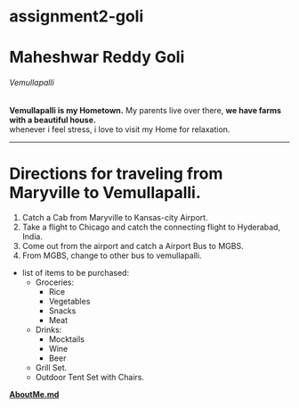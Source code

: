 # assignment2-goli

# Maheshwar Reddy Goli

###### Vemullapalli

**Vemullapalli is my Hometown.** My parents live over there, **we have farms with a beautiful house.**<br>
whenever i feel stress, i love to visit my Home for relaxation.

---

# Directions for traveling from Maryville to Vemullapalli.
  1. Catch a Cab from Maryville to Kansas-city Airport.
  2. Take a flight to Chicago and catch the connecting flight to Hyderabad, India.
  3. Come out from the airport and catch a Airport Bus to MGBS.
  4. From MGBS, change to other bus to vemullapalli.
  
* list of items to be purchased:
  * Groceries:
    * Rice
    * Vegetables
    * Snacks
    * Meat
  * Drinks:
    * Mocktails
    * Wine
    * Beer
  * Grill Set.
  * Outdoor Tent Set with Chairs.
  
**[AboutMe.md](AboutMe.md)**